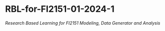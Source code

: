 # RBL-for-FI2151-01-2024-1
###### Research Based Learning for FI2151 Modeling, Data Generator and Analysis
